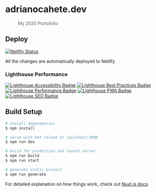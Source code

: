 # adrianocahete.dev
> My 2020 Portofolio

## Deploy
[![Netlify Status](https://api.netlify.com/api/v1/badges/bffddeca-83de-4641-807a-ac12aa617fae/deploy-status)](https://app.netlify.com/sites/adrianocahete-dev/deploys)

All the changes are automatically deployed to Netlify


### Lighthouse Performance
[![Lighthouse Accessibility Badge](https://github.com/adrianocahete/adrianocahete.dev/raw/master/static/performance/lighthouse_accessibility.svg)](https://adrianocahete.dev/)
[![Lighthouse Best Practices Badge](https://github.com/adrianocahete/adrianocahete.dev/raw/master/static/performance/lighthouse_best-practices.svg)](https://adrianocahete.dev/)
[![Lighthouse Performance Badge](https://github.com/adrianocahete/adrianocahete.dev/raw/master/static/performance/lighthouse_performance.svg)](https://adrianocahete.dev/)
[![Lighthouse PWA Badge](https://github.com/adrianocahete/adrianocahete.dev/raw/master/static/performance/lighthouse_pwa.svg)](https://adrianocahete.dev/)
[![Lighthouse SEO Badge](https://github.com/adrianocahete/adrianocahete.dev/raw/master/static/performance/lighthouse_seo.svg)](https://adrianocahete.dev/)



## Build Setup

``` bash
# install dependencies
$ npm install

# serve with hot reload at localhost:3000
$ npm run dev

# build for production and launch server
$ npm run build
$ npm run start

# generate static project
$ npm run generate
```

For detailed explanation on how things work, check out [Nuxt.js docs](https://nuxtjs.org).

